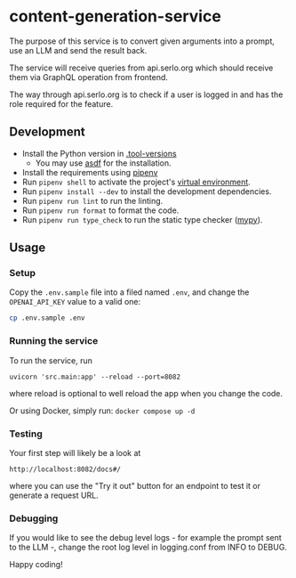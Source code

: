 # content-generation-service

The purpose of this service is to convert given arguments into a prompt, use an LLM and send the result back.

The service will receive queries from api.serlo.org which should receive them via GraphQL operation from frontend. 

The way through api.serlo.org is to check if a user is logged in and has the role required for the feature.

## Development

* Install the Python version in [.tool-versions](.tool-versions)
    * You may use [asdf](https://asdf-vm.com/) for the installation.
* Install the requirements using [pipenv](https://pipenv.pypa.io/en/latest/installation/#installing-pipenv)
* Run `pipenv shell` to activate the project's [virtual environment](https://docs.python.org/3/library/venv.html). 
* Run `pipenv install --dev` to install the development dependencies.
* Run `pipenv run lint` to run the linting.
* Run `pipenv run format` to format the code.
* Run `pipenv run type_check` to run the static type checker ([mypy](https://github.com/python/mypy)).


## Usage 

### Setup 

Copy the `.env.sample` file into a filed named `.env`, and change the `OPENAI_API_KEY` value to a valid one: 
```bash
cp .env.sample .env
```

### Running the service

To run the service, run
```
uvicorn 'src.main:app' --reload --port=8082
```
where reload is optional to well reload the app when you change the code.

Or using Docker, simply run: `docker compose up -d`

### Testing

Your first step will likely be a look at
```
http://localhost:8082/docs#/
```
where you can use the "Try it out" button for an endpoint to test it or generate a request URL.

### Debugging

If you would like to see the debug level logs - for example the prompt sent to the LLM -, change the root log level in logging.conf from INFO to DEBUG.

Happy coding!
